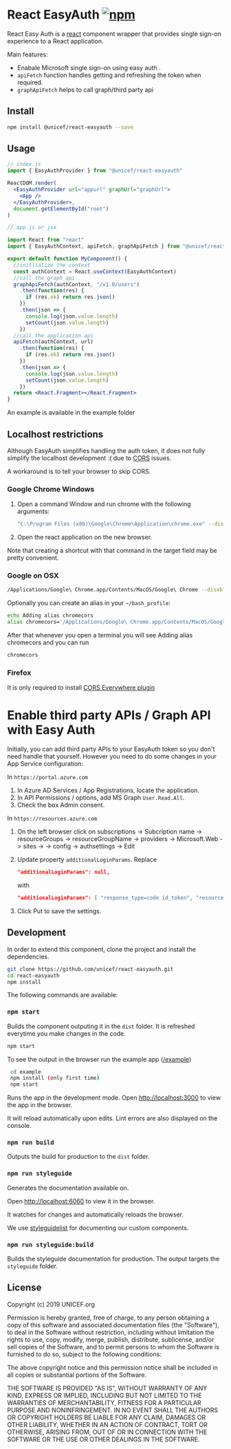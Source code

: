 # React EasyAuth [![npm](https://img.shields.io/npm/v/@unicef/react-easyauth.svg?style=flat-square)](https://www.npmjs.com/package/@unicef/react-easyauth)


React Easy Auth is a [react](https://reactjs.org/) component wrapper that provides single sign-on experience to a React application. 

Main features:
 * Enabale Microsoft single sign-on using easy auth .
 * `apiFetch` function handles getting and refreshing the token when required.
 * `graphApiFetch` helps to call graph/third party api

## Install

 ```bash
 npm install @unicef/react-easyauth --save
```

## Usage

```jsx static
// index.js
import { EasyAuthProvider } from "@unicef/react-easyauth"

ReactDOM.render(
  <EasyAuthProvider url="appurl" graphUrl="graphUrl">
    <App />
  </EasyAuthProvider>,
  document.getElementById("root")
)

// app.js or jsx

import React from "react"
import { EasyAuthContext, apiFetch, graphApiFetch } from "@unicef/react-easyauth"

export default function MyComponent() {
  //initlialize the context
  const authContext = React.useContext(EasyAuthContext)
  //call the graph api
  graphApiFetch(authContext, "/v1.0/users")
    .then(function(res) {
      if (res.ok) return res.json()
    })
    .then(json => {
      console.log(json.value.length)
      setCount(json.value.length)
    })
  //call the application api
  apiFetch(authContext, url)
    .then(function(res) {
      if (res.ok) return res.json()
    })
    .then(json => {
      console.log(json.value.length)
      setCount(json.value.length)
    })
  return <React.Fragment></React.Fragment>
}
```

An example is available in the example folder

## Localhost restrictions

Although EasyAuth simplifies handling the auth token, it does not fully simplify the localhost development :( due to [CORS](https://developer.mozilla.org/en-US/docs/Web/HTTP/CORS) issues.

A workaround is to tell your browser to skip CORS.

### Google Chrome Windows

1. Open a command Window and run chrome with the following arguments:

   ```bash
   "C:\Program Files (x86)\Google\Chrome\Application\chrome.exe" --disable-web-security --disable-gpu --user-data-dir=~/chromeTemp'
   ```

2. Open the react application on the new browser.

Note that creating a shortcut with that command in the target field may be pretty convenient.

### Google on OSX 

```bash
/Applications/Google\ Chrome.app/Contents/MacOS/Google\ Chrome --disable-web-security --disable-gpu --user-data-dir=~/chromeTemp

```

Optionally you can create an alias in your `~/bash_profile`:

```bash
echo Adding alias chromecors
alias chromecors='/Applications/Google\ Chrome.app/Contents/MacOS/Google\ Chrome --disable-web-security --disable-gpu --user-data-dir=~/chromeTemp'
```
After that whenever you open a terminal you will see Adding alias chromecors and you can run

```bash
chromecors
```

### Firefox
It is only required to install [CORS Everywhere plugin](https://addons.mozilla.org/en-US/firefox/addon/cors-everywhere/)


# Enable third party APIs / Graph API with Easy Auth
Initially, you can add third party APIs to your EasyAuth token so you don't need handle that yourself. However you need to do some changes in your App Service configuration:

In `https://portal.azure.com` 

1. In Azure AD Services / App Registrations, locate the application.
2. In API Permissions / options, add MS Graph `User.Read.All`.
3. Check the box Admin consent.

In `https://resources.azure.com`

1. On the left browser click on subscriptions -> Subcription name -> resourceGroups -> resourceGroupName -> providers -> Microsoft.Web -> sites -> <Appname> -> config -> authsettings -> Edit

2. Update property `additionalLoginParams`. Replace
   ```json
   "additionalLoginParams": null,
   ```
   with
   ```json
   "additionalLoginParams": [ "response_type=code id_token", "resource=https://graph.microsoft.com" ],
   ```

3. Click Put to save the settings.

## Development

In order to extend this component, clone the project and install the dependencies.

```bash
git clone https://github.com/unicef/react-easyauth.git
cd react-easyauth
npm install
```

The following commands are available: 

### `npm start`

Builds the component outputing it in the `dist` folder. It is refreshed everytime you make changes in the code.

```bash
npm start
```

To see the output in the browser run the example app ([/example](https://github.com/unicef/material-ui-currency-textfield/tree/master/example))

```bash
 cd example 
 npm install (only first time)
 npm start
 ```
Runs the app in the development mode. Open [http://localhost:3000](http://localhost:3000) to view the app in the browser.

It will reload automatically upon edits. Lint errors are also displayed on the console.


### `npm run build`

Outputs the build for production to the `dist` folder.

### `npm run styleguide`
Generates the documentation available on.

Open [http://localhost:6060](http://localhost:6060) to view it in the browser.

It watches for changes and automatically reloads the browser.

We use [styleguidelist](https://react-styleguidist.js.org/) for documenting our custom components.

### `npm run styleguide:build`
Builds the styleguide documentation for production. The output targets the `styleguide` folder.

## License

Copyright (c) 2019 UNICEF.org

Permission is hereby granted, free of charge, to any person obtaining a copy
of this software and associated documentation files (the "Software"), to deal
in the Software without restriction, including without limitation the rights
to use, copy, modify, merge, publish, distribute, sublicense, and/or sell
copies of the Software, and to permit persons to whom the Software is
furnished to do so, subject to the following conditions:

The above copyright notice and this permission notice shall be included in all
copies or substantial portions of the Software.

THE SOFTWARE IS PROVIDED "AS IS", WITHOUT WARRANTY OF ANY KIND, EXPRESS OR
IMPLIED, INCLUDING BUT NOT LIMITED TO THE WARRANTIES OF MERCHANTABILITY,
FITNESS FOR A PARTICULAR PURPOSE AND NONINFRINGEMENT. IN NO EVENT SHALL THE
AUTHORS OR COPYRIGHT HOLDERS BE LIABLE FOR ANY CLAIM, DAMAGES OR OTHER
LIABILITY, WHETHER IN AN ACTION OF CONTRACT, TORT OR OTHERWISE, ARISING FROM,
OUT OF OR IN CONNECTION WITH THE SOFTWARE OR THE USE OR OTHER DEALINGS IN THE
SOFTWARE.

